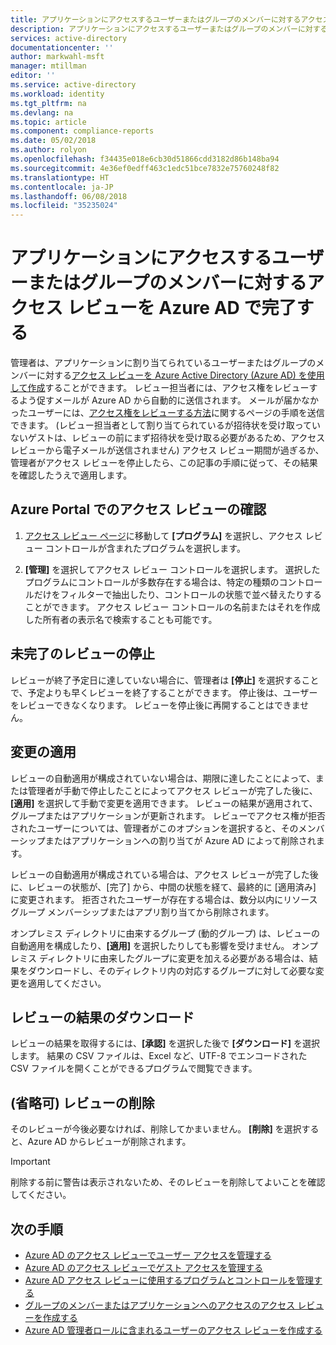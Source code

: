 ```yaml
---
title: アプリケーションにアクセスするユーザーまたはグループのメンバーに対するアクセス レビューを Azure AD で完了する | Microsoft Docs
description: アプリケーションにアクセスするユーザーまたはグループのメンバーに対するアクセス レビューを Azure Active Directory で完了する方法について説明します。
services: active-directory
documentationcenter: ''
author: markwahl-msft
manager: mtillman
editor: ''
ms.service: active-directory
ms.workload: identity
ms.tgt_pltfrm: na
ms.devlang: na
ms.topic: article
ms.component: compliance-reports
ms.date: 05/02/2018
ms.author: rolyon
ms.openlocfilehash: f34435e018e6cb30d51866cdd3182d86b148ba94
ms.sourcegitcommit: 4e36ef0edff463c1edc51bce7832e75760248f82
ms.translationtype: HT
ms.contentlocale: ja-JP
ms.lasthandoff: 06/08/2018
ms.locfileid: "35235024"
---
```

# <a name="complete-an-access-review-of-members-of-a-group-or-users-access-to-an-application-in-azure-ad"></a>アプリケーションにアクセスするユーザーまたはグループのメンバーに対するアクセス レビューを Azure AD で完了する

管理者は、アプリケーションに割り当てられているユーザーまたはグループのメンバーに対する[アクセス レビューを Azure Active Directory (Azure AD) を使用して作成](active-directory-azure-ad-controls-create-access-review.md)することができます。 レビュー担当者には、アクセス権をレビューするよう促すメールが Azure AD から自動的に送信されます。 メールが届かなかったユーザーには、[アクセス権をレビューする方法](active-directory-azure-ad-controls-perform-access-review.md)に関するページの手順を送信できます。 (レビュー担当者として割り当てられているが招待状を受け取っていないゲストは、レビューの前にまず招待状を受け取る必要があるため、アクセス レビューから電子メールが送信されません) アクセス レビュー期間が過ぎるか、管理者がアクセス レビューを停止したら、この記事の手順に従って、その結果を確認したうえで適用します。

## <a name="view-an-access-review-in-the-azure-portal"></a>Azure Portal でのアクセス レビューの確認

1. [アクセス レビュー ページ](https://portal.azure.com/#blade/Microsoft_AAD_ERM/DashboardBlade/)に移動して **[プログラム]** を選択し、アクセス レビュー コントロールが含まれたプログラムを選択します。

2. **[管理]** を選択してアクセス レビュー コントロールを選択します。 選択したプログラムにコントロールが多数存在する場合は、特定の種類のコントロールだけをフィルターで抽出したり、コントロールの状態で並べ替えたりすることができます。 アクセス レビュー コントロールの名前またはそれを作成した所有者の表示名で検索することも可能です。 

## <a name="stop-a-review-that-hasnt-finished"></a>未完了のレビューの停止

レビューが終了予定日に達していない場合に、管理者は **[停止]** を選択することで、予定よりも早くレビューを終了することができます。 停止後は、ユーザーをレビューできなくなります。 レビューを停止後に再開することはできません。

## <a name="apply-the-changes"></a>変更の適用 

レビューの自動適用が構成されていない場合は、期限に達したことによって、または管理者が手動で停止したことによってアクセス レビューが完了した後に、**[適用]** を選択して手動で変更を適用できます。 レビューの結果が適用されて、グループまたはアプリケーションが更新されます。 レビューでアクセス権が拒否されたユーザーについては、管理者がこのオプションを選択すると、そのメンバーシップまたはアプリケーションへの割り当てが Azure AD によって削除されます。 

レビューの自動適用が構成されている場合は、アクセス レビューが完了した後に、レビューの状態が、[完了] から、中間の状態を経て、最終的に [適用済み] に変更されます。 拒否されたユーザーが存在する場合は、数分以内にリソース グループ メンバーシップまたはアプリ割り当てから削除されます。

オンプレミス ディレクトリに由来するグループ (動的グループ) は、レビューの自動適用を構成したり、**[適用]** を選択したりしても影響を受けません。 オンプレミス ディレクトリに由来したグループに変更を加える必要がある場合は、結果をダウンロードし、そのディレクトリ内の対応するグループに対して必要な変更を適用してください。

## <a name="download-the-results-of-the-review"></a>レビューの結果のダウンロード

レビューの結果を取得するには、**[承認]** を選択した後で **[ダウンロード]** を選択します。 結果の CSV ファイルは、Excel など、UTF-8 でエンコードされた CSV ファイルを開くことができるプログラムで閲覧できます。

## <a name="optional-delete-a-review"></a>(省略可) レビューの削除
そのレビューが今後必要なければ、削除してかまいません。 **[削除]** を選択すると、Azure AD からレビューが削除されます。

> [!IMPORTANT]
> 削除する前に警告は表示されないため、そのレビューを削除してよいことを確認してください。
> 
> 

## <a name="next-steps"></a>次の手順

- [Azure AD のアクセス レビューでユーザー アクセスを管理する](active-directory-azure-ad-controls-manage-user-access-with-access-reviews.md)
- [Azure AD のアクセス レビューでゲスト アクセスを管理する](active-directory-azure-ad-controls-manage-guest-access-with-access-reviews.md)
- [Azure AD アクセス レビューに使用するプログラムとコントロールを管理する](active-directory-azure-ad-controls-manage-programs-controls.md)
- [グループのメンバーまたはアプリケーションへのアクセスのアクセス レビューを作成する](active-directory-azure-ad-controls-create-access-review.md)
- [Azure AD 管理者ロールに含まれるユーザーのアクセス レビューを作成する](active-directory-privileged-identity-management-how-to-start-security-review.md)
